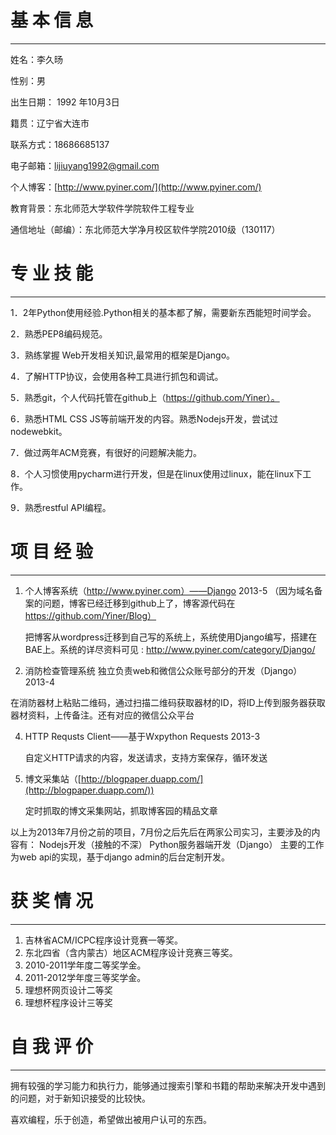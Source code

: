 #  基  本  信  息  #

----------

姓名：李久旸
                   
性别：男 


出生日期： 1992 年10月3日  
        
籍贯：辽宁省大连市        
      
联系方式：18686685137

电子邮箱：lijiuyang1992@gmail.com

个人博客：[http://www.pyiner.com/](http://www.pyiner.com/)

教育背景：东北师范大学软件学院软件工程专业  

通信地址（邮编）：东北师范大学净月校区软件学院2010级（130117）

# 专  业  技  能 #


----------
1．2年Python使用经验.Python相关的基本都了解，需要新东西能短时间学会。

2．熟悉PEP8编码规范。

3．熟练掌握 Web开发相关知识,最常用的框架是Django。

4．了解HTTP协议，会使用各种工具进行抓包和调试。

5．熟悉git，个人代码托管在github上（https://github.com/Yiner）。

6．熟悉HTML CSS JS等前端开发的内容。熟悉Nodejs开发，尝试过nodewebkit。

7．做过两年ACM竞赛，有很好的问题解决能力。

8．个人习惯使用pycharm进行开发，但是在linux使用过linux，能在linux下工作。

9．熟悉restful API编程。



# 项  目  经  验 #
---------- 
1. 个人博客系统（http://www.pyiner.com）——Django   2013-5  （因为域名备案的问题，博客已经迁移到github上了，博客源代码在 https://github.com/Yiner/Blog）

    把博客从wordpress迁移到自己写的系统上，系统使用Django编写，搭建在BAE上。系统的详尽资料可见 : http://www.pyiner.com/category/Django/

2. 消防检查管理系统 独立负责web和微信公众账号部分的开发（Django） 2013-4

  在消防器材上粘贴二维码，通过扫描二维码获取器材的ID，将ID上传到服务器获取器材资料，上传备注。还有对应的微信公众平台

4. HTTP Requsts Client——基于Wxpython  Requests 2013-3

    自定义HTTP请求的内容，发送请求，支持方案保存，循环发送

5. 博文采集站（[http://blogpaper.duapp.com/](http://blogpaper.duapp.com/))

     定时抓取的博文采集网站，抓取博客园的精品文章

以上为2013年7月份之前的项目，7月份之后先后在两家公司实习，主要涉及的内容有：
Nodejs开发（接触的不深）
Python服务器端开发（Django） 主要的工作为web api的实现，基于django admin的后台定制开发。

# 获   奖   情   况 #

----------

1. 吉林省ACM/ICPC程序设计竞赛一等奖。   
2. 东北四省（含内蒙古）地区ACM程序设计竞赛三等奖。 
3. 2010-2011学年度二等奖学金。
4. 2011-2012学年度三等奖学金。
5. 理想杯网页设计二等奖
6. 理想杯程序设计三等奖

# 自   我   评   价 #
----------

拥有较强的学习能力和执行力，能够通过搜索引擎和书籍的帮助来解决开发中遇到的问题，对于新知识接受的比较快。

喜欢编程，乐于创造，希望做出被用户认可的东西。

